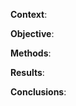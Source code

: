 <!-- A stuctured summary or abstract allows readers to assess quickly the relevance, quality and generality of a systematic review -->

**Context**: <!-- Scope: The importance of the research questions addressed by the review. -->

**Objective**: <!-- Scope: The questions addressed by the systematic review. -->

**Methods**: <!-- Scope: Data Sources, Study selection, Quality Assessment and Data extraction. -->

**Results**: <!-- Scope: Main finding including any meta-analysis results and sensitivity analyses. -->

**Conclusions**: <!-- Scope: Implications for practice and future research. -->
